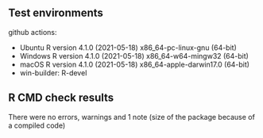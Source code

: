   ## Test environments
  
  github actions:
  
  * Ubuntu R version 4.1.0 (2021-05-18) x86_64-pc-linux-gnu (64-bit)
  * Windows R version 4.1.0 (2021-05-18) x86_64-w64-mingw32 (64-bit)
  * macOS R version 4.1.0 (2021-05-18) x86_64-apple-darwin17.0 (64-bit)
  * win-builder: R-devel
  
  ## R CMD check results

  There were no errors, warnings and 1 note (size of the package because of a compiled code)
